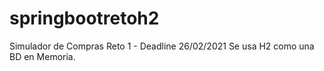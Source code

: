 # springbootretoh2
Simulador de Compras Reto 1 - Deadline 26/02/2021
Se usa H2 como una BD en Memoria.
